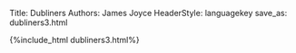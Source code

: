 Title: Dubliners
Authors: James Joyce
HeaderStyle: languagekey
save_as: dubliners3.html

{%include_html dubliners3.html%}

